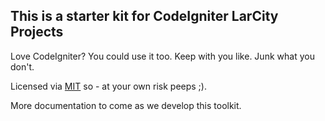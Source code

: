 ## This is a starter kit for CodeIgniter LarCity Projects

Love CodeIgniter? You could use it too. Keep with you like. Junk what you don't. 

Licensed via [MIT](LICENSE.md) so - at your own risk peeps ;). 

More documentation to come as we develop this toolkit. 